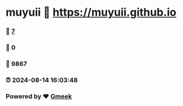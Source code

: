 # muyuii :link: https://muyuii.github.io 
### :page_facing_up: [7](https://muyuii.github.io/tag.html) 
### :speech_balloon: 0 
### :hibiscus: 9867 
### :alarm_clock: 2024-08-14 16:03:48 
### Powered by :heart: [Gmeek](https://github.com/Meekdai/Gmeek)
